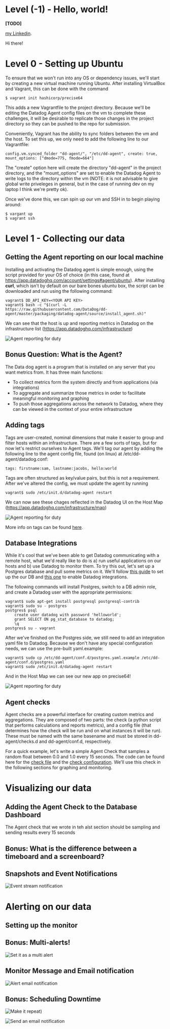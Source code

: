 # Level (-1) - Hello, world!

**[TODO]**

[my Linkedin](https://www.linkedin.com/in/samxjacobs).

Hi there! 

# Level 0 - Setting up Ubuntu

To ensure that we won't run into any OS or dependency issues, we'll start by creating a new virtual machine running Ubuntu. After installing VirtualBox and Vagrant, this can be done with the command

```
$ vagrant init hashicorp/precise64
```

This adds a new Vagrantfile to the project directory. Because we'll be editing the Datadog Agent config files on the vm to complete these challenges, it will be desirable to replicate those changes in the project directory so they can be pushed to the repo for submission.

Conveniently, Vagrant has the ability to sync folders between the vm and the host. To set this up, we only need to add the following line to our Vagrantfile:

```
config.vm.synced_folder "dd-agent/", "/etc/dd-agent", create: true, mount_options: ["dmode=775, fmode=664"]
```

The "create" option here will create the directory "dd-agent" in the project directory, and the "mount_options" are set to enable the Datadog Agent to write logs to the directory within the vm (NOTE: it is not advisable to give global write priveleges in general, but in the case of running dev on my laptop I think we're pretty ok).

Once we've done this, we can spin up our vm and SSH in to begin playing around:

```
$ vargant up
$ vagrant ssh
```

# Level 1 - Collecting our data

## Getting the Agent reporting on our local machine

Installing and activating the Datadog agent is simple enough, using the script provided for your OS of choice (in this case, found at https://app.datadoghq.com/account/settings#agent/ubuntu). After installing **curl**, which isn't by default on our bare bones ubuntu box, the script can be downloaded and run using the following command:

```
vagrant$ DD_API_KEY=<YOUR API KEY>
vagrant$ bash -c "$(curl -L https://raw.githubusercontent.com/DataDog/dd-agent/master/packaging/datadog-agent/source/install_agent.sh)"
```

We can see that the host is up and reporting metrics in Datadog on the infrastructure list (https://app.datadoghq.com/infrastructure)

![Agent reporting for duty](https://github.com/PerplexedSphex/hiring-engineers/blob/support-engineer/screenshots/Agent_up_and_running.png?raw=true)


## Bonus Question: What is the Agent?

The Data dog agent is a program that is installed on any server that you want metrics from. It has three main functions: 

* To collect metrics form the system directly and from applications (via integrations)
* To aggregate and summarize those metrics in order to facilitate meaningful monitoring and graphing
* To push those aggregations across the network to Datadog, where they can be viewed in the context of your entire infrastructure

## Adding tags

Tags are user-created, nominal dimensions that make it easier to group and filter hosts within an infrastructure. There are a few sorts of tags, but for now let's restrict ourselves to Agent tags. We'll tag our agent by adding the following line to the agent config file, found (on linux) at /etc/dd-agent/datadog.conf:

```
tags: firstname:sam, lastname:jacobs, hello:world
```

Tags are often structured as key/value pairs, but this is not a requirement. After we've altered the config, we must update the agent by running

```
vagrant$ sudo /etc/init.d/datadog-agent restart
```

We can now see these chages reflected in the Datadog UI on the Host Map (https://app.datadoghq.com/infrastructure/map)

![Agent reporting for duty](https://github.com/PerplexedSphex/hiring-engineers/blob/support-engineer/screenshots/Tags.png?raw=true)

More info on tags can be found [here](http://docs.datadoghq.com/guides/tagging/).

## Database Integrations

While it's cool that we've been able to get Datadog communicating with a remote host, what we'd really like to do is a) run useful applications on our hosts and b) use Datadog to monitor them. To try this out, let's set up a Postgres database and pull some metrics on it. We'll follow [this guide](http://tecadmin.net/install-postgresql-server-on-ubuntu/) to set up the our DB and [this one](http://docs.datadoghq.com/integrations/postgresql/) to enable Datadog integrations.

The following commands will install Postgres, switch to a DB admin role, and create a Datadog user with the appropriate permissions:

```
vagrant$ sudo apt-get install postgresql postgresql-contrib
vagrant$ sudo su - postgres
postgres$ psql
    create user datadog with password 'helloworld';
    grant SELECT ON pg_stat_database to datadog;
    \q
postgres$ su - vagrant
```

After we've finished on the Postgres side, we still need to add an integration yaml file to Datadog. Because we don't have any special configuration needs, we can use the pre-built yaml.example:

```
vagrant$ sudo cp /etc/dd-agent/conf.d/postgres.yaml.example /etc/dd-agent/conf.d/postgres.yaml
vagrant$ sudo /etc/init.d/datadog-agent restart
```

And in the Host Map we can see our new app on precise64!

![Agent reporting for duty](https://github.com/PerplexedSphex/hiring-engineers/blob/support-engineer/screenshots/Postgres_Activated.png?raw=true)

## Agent checks

Agent checks are a powerful interface for creating custom metrics and aggregations. They are composed of two parts: the check (a python script that performs calculations and reports metrics), and a config file (that determines how the check will be run and on what instances it will be run). These must be named with the same basename and must be stored in dd-agent/checks.d and dd-agent/conf.d, respectively.

For a quick example, let's write a simple Agent Check that samples a random float between 0.0 and 1.0 every 15 seconds. The code can be found here for the [check file](https://github.com/PerplexedSphex/hiring-engineers/blob/support-engineer/dd-agent/checks.d/random.py) and the [check configuration](https://github.com/PerplexedSphex/hiring-engineers/blob/support-engineer/dd-agent/conf.d/random.yaml). We'll use this check in the following sections for graphing and monitoring.

# Visualizing our data

## Adding the Agent Check to the Database Dashboard

The Agent check that we wrote in teh alst section should be sampling and sending results every 15 seconds

## Bonus: What is the difference between a timeboard and a screenboard?

## Snapshots and Event Notifications

![Event stream notification](https://github.com/PerplexedSphex/hiring-engineers/blob/support-engineer/screenshots/snapshot_with_at_notification.png?raw=true)

# Alerting on our data

## Setting up the monitor

## Bonus: Multi-alerts!

![Set it as a multi alert](https://github.com/PerplexedSphex/hiring-engineers/blob/support-engineer/screenshots/multi_alert_setting.png?raw=true)

## Monitor Message and Email notification

![Alert email notification](https://github.com/PerplexedSphex/hiring-engineers/blob/support-engineer/screenshots/alert_triggered.png?raw=true)

## Bonus: Scheduling Downtime

![Make it repeat](https://github.com/PerplexedSphex/hiring-engineers/blob/support-engineer/screenshots/downtime_repeating.png?raw=true))

![Send an email notification](https://github.com/PerplexedSphex/hiring-engineers/blob/support-engineer/screenshots/downtime_notification.png?raw=true)


